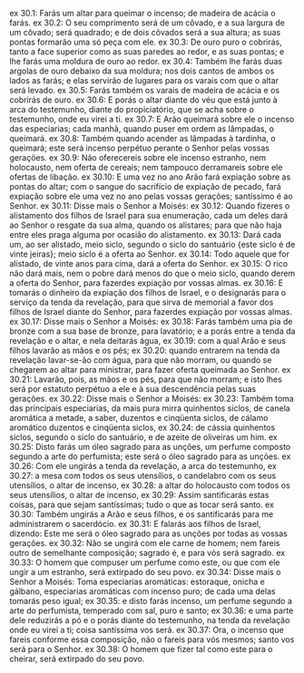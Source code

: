 ex 30.1: Farás um altar para queimar o incenso; de madeira de acácia o farás.
ex 30.2: O seu comprimento será de um côvado, e a sua largura de um côvado; será quadrado; e de dois côvados será a sua altura; as suas pontas formarão uma só peça com ele.
ex 30.3: De ouro puro o cobrirás, tanto a face superior como as suas paredes ao redor, e as suas pontas; e lhe farás uma moldura de ouro ao redor.
ex 30.4: Também lhe farás duas argolas de ouro debaixo da sua moldura; nos dois cantos de ambos os lados as farás; e elas servirão de lugares para os varais com que o altar será levado.
ex 30.5: Farás também os varais de madeira de acácia e os cobrirás de ouro.
ex 30.6: E porás o altar diante do véu que está junto à arca do testemunho, diante do propiciatório, que se acha sobre o testemunho, onde eu virei a ti.
ex 30.7: E Arão queimará sobre ele o incenso das especiarias; cada manhã, quando puser em ordem as lâmpadas, o queimará.
ex 30.8: Também quando acender as lâmpadas à tardinha, o queimará; este será incenso perpétuo perante o Senhor pelas vossas gerações.
ex 30.9: Não oferecereis sobre ele incenso estranho, nem holocausto, nem oferta de cereais; nem tampouco derramareis sobre ele ofertas de libação.
ex 30.10: E uma vez no ano Arão fará expiação sobre as pontas do altar; com o sangue do sacrifício de expiação de pecado, fará expiação sobre ele uma vez no ano pelas vossas gerações; santíssimo é ao Senhor.
ex 30.11: Disse mais o Senhor a Moisés:
ex 30.12: Quando fizeres o alistamento dos filhos de Israel para sua enumeração, cada um deles dará ao Senhor o resgate da sua alma, quando os alistares; para que não haja entre eles praga alguma por ocasião do alistamento.
ex 30.13: Dará cada um, ao ser alistado, meio siclo, segundo o siclo do santuário {este siclo é de vinte jeiras}; meio siclo é a oferta ao Senhor.
ex 30.14: Todo aquele que for alistado, de vinte anos para cima, dará a oferta do Senhor.
ex 30.15: O rico não dará mais, nem o pobre dará menos do que o meio siclo, quando derem a oferta do Senhor, para fazerdes expiação por vossas almas.
ex 30.16: E tomarás o dinheiro da expiação dos filhos de Israel, e o designarás para o serviço da tenda da revelação, para que sirva de memorial a favor dos filhos de Israel diante do Senhor, para fazerdes expiação por vossas almas.
ex 30.17: Disse mais o Senhor a Moisés:
ex 30.18: Farás também uma pia de bronze com a sua base de bronze, para lavatório; e a porás entre a tenda da revelação e o altar, e nela deitarás água,
ex 30.19: com a qual Arão e seus filhos lavarão as mãos e os pés;
ex 30.20: quando entrarem na tenda da revelação lavar-se-ão com água, para que não morram, ou quando se chegarem ao altar para ministrar, para fazer oferta queimada ao Senhor.
ex 30.21: Lavarão, pois, as mãos e os pés, para que não morram; e isto lhes será por estatuto perpétuo a ele e à sua descendência pelas suas gerações.
ex 30.22: Disse mais o Senhor a Moisés:
ex 30.23: Também toma das principais especiarias, da mais pura mirra quinhentos siclos, de canela aromática a metade, a saber, duzentos e cinqüenta siclos, de cálamo aromático duzentos e cinqüenta siclos,
ex 30.24: de cássia quinhentos siclos, segundo o siclo do santuário, e de azeite de oliveiras um him.
ex 30.25: Disto farás um óleo sagrado para as unções, um perfume composto segundo a arte do perfumista; este será o óleo sagrado para as unções.
ex 30.26: Com ele ungirás a tenda da revelação, a arca do testemunho,
ex 30.27: a mesa com todos os seus utensílios, o candelabro com os seus utensílios, o altar de incenso,
ex 30.28: a altar do holocausto com todos os seus utensílios, o altar de incenso,
ex 30.29: Assim santificarás estas coisas, para que sejam santíssimas; tudo o que as tocar será santo.
ex 30.30: Também ungirás a Arão e seus filhos, e os santificarás para me administrarem o sacerdócio.
ex 30.31: E falarás aos filhos de Israel, dizendo: Este me será o óleo sagrado para as unções por todas as vossas gerações.
ex 30.32: Não se ungirá com ele carne de homem; nem fareis outro de semelhante composição; sagrado é, e para vós será sagrado.
ex 30.33: O homem que compuser um perfume como este, ou que com ele ungir a um estranho, será extirpado do seu povo.
ex 30.34: Disse mais o Senhor a Moisés: Toma especiarias aromáticas: estoraque, onicha e gálbano, especiarias aromáticas com incenso puro; de cada uma delas tomarás peso igual;
ex 30.35: e disto farás incenso, um perfume segundo a arte do perfumista, temperado com sal, puro e santo;
ex 30.36: e uma parte dele reduzirás a pó e o porás diante do testemunho, na tenda da revelação onde eu virei a ti; coisa santíssima vos será.
ex 30.37: Ora, o incenso que fareis conforme essa composição, não o fareis para vós mesmos; santo vos será para o Senhor.
ex 30.38: O homem que fizer tal como este para o cheirar, será extirpado do seu povo.
